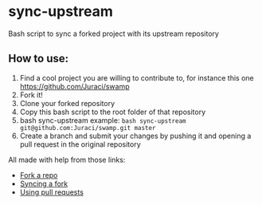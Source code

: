 # sync-upstream
Bash script to sync a forked project with its upstream repository

## How to use:

1. Find a cool project you are willing to contribute to, for instance this one https://github.com/Juraci/swamp
2. Fork it!
3. Clone your forked repository
4. Copy this bash script to the root folder of that repository
5. bash sync-upstream <original-url> <branch-to-sync-to>
example: `bash sync-upstream git@github.com:Juraci/swamp.git master`
6. Create a branch and submit your changes by pushing it and opening a pull request in the original repository

All made with help from those links:
* [Fork a repo](https://help.github.com/articles/fork-a-repo/)
* [Syncing a fork](https://help.github.com/articles/syncing-a-fork/)
* [Using pull requests](https://help.github.com/articles/using-pull-requests/)
